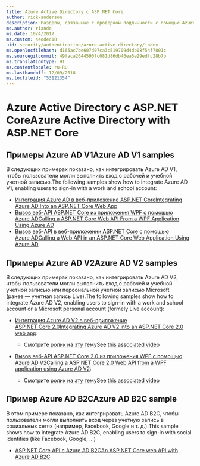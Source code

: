 ```yaml
---
title: Azure Active Directory с ASP.NET Core
author: rick-anderson
description: Разделы, связанные с проверкой подлинности с помощью Azure Active Directory в ASP.NET Core.
ms.author: riande
ms.date: 10/4/2017
ms.custom: seodec18
uid: security/authentication/azure-active-directory/index
ms.openlocfilehash: d165ac7be607d07ca3c519709d4db08f54f7801c
ms.sourcegitcommit: 49faca2644590fc081d86db46ea5e29edfc28b7b
ms.translationtype: HT
ms.contentlocale: ru-RU
ms.lasthandoff: 12/09/2018
ms.locfileid: "53121354"
---
```

# <a name="azure-active-directory-with-aspnet-core"></a><span data-ttu-id="22182-103">Azure Active Directory с ASP.NET Core</span><span class="sxs-lookup"><span data-stu-id="22182-103">Azure Active Directory with ASP.NET Core</span></span>

## <a name="azure-ad-v1-samples"></a><span data-ttu-id="22182-104">Примеры Azure AD V1</span><span class="sxs-lookup"><span data-stu-id="22182-104">Azure AD V1 samples</span></span>
<span data-ttu-id="22182-105">В следующих примерах показано, как интегрировать Azure AD V1, чтобы пользователи могли выполнить вход с рабочей и учебной учетной записью.</span><span class="sxs-lookup"><span data-stu-id="22182-105">The following samples show how to integrate Azure AD V1, enabling users to sign-in with a work and school account:</span></span>
* [<span data-ttu-id="22182-106">Интеграция Azure AD в веб-приложение ASP.NET Core</span><span class="sxs-lookup"><span data-stu-id="22182-106">Integrating Azure AD Into an ASP.NET Core Web App</span></span>](https://azure.microsoft.com/documentation/samples/active-directory-dotnet-webapp-openidconnect-aspnetcore/)
* [<span data-ttu-id="22182-107">Вызов веб-API ASP.NET Core из приложения WPF с помощью Azure AD</span><span class="sxs-lookup"><span data-stu-id="22182-107">Calling a ASP.NET Core Web API From a WPF Application Using Azure AD</span></span>](https://azure.microsoft.com/documentation/samples/active-directory-dotnet-native-aspnetcore/)
* [<span data-ttu-id="22182-108">Вызов веб-API в веб-приложении ASP.NET Core с помощью Azure AD</span><span class="sxs-lookup"><span data-stu-id="22182-108">Calling a Web API in an ASP.NET Core Web Application Using Azure AD</span></span>](https://azure.microsoft.com/documentation/samples/active-directory-dotnet-webapp-webapi-openidconnect-aspnetcore/)

## <a name="azure-ad-v2-samples"></a><span data-ttu-id="22182-109">Примеры Azure AD V2</span><span class="sxs-lookup"><span data-stu-id="22182-109">Azure AD V2 samples</span></span>
<span data-ttu-id="22182-110">В следующих примерах показано, как интегрировать Azure AD V2, чтобы пользователи могли выполнить вход с рабочей и учебной учетной записью или персональной учетной записью Microsoft (ранее — учетная запись Live).</span><span class="sxs-lookup"><span data-stu-id="22182-110">The following samples show how to integrate Azure AD V2, enabling users to sign-in with a work and school account or a Microsoft personal account (formely Live account):</span></span>
* <span data-ttu-id="22182-111">[Интеграция Azure AD V2 в веб-приложение ASP.NET Core 2.0](https://github.com/Azure-Samples/active-directory-aspnetcore-webapp-openidconnect-v2)</span><span class="sxs-lookup"><span data-stu-id="22182-111">[Integrating Azure AD V2 into an ASP.NET Core 2.0 web app](https://github.com/Azure-Samples/active-directory-aspnetcore-webapp-openidconnect-v2):</span></span> 
  * <span data-ttu-id="22182-112">Смотрите [ролик на эту тему](https://channel9.msdn.com/Events/Build/2018/THR5001)</span><span class="sxs-lookup"><span data-stu-id="22182-112">See [this associated video](https://channel9.msdn.com/Events/Build/2018/THR5001)</span></span> 

* <span data-ttu-id="22182-113">[Вызов веб-API ASP.NET Core 2.0 из приложения WPF с помощью Azure AD V2](https://github.com/azure-samples/active-directory-dotnet-native-aspnetcore-v2)</span><span class="sxs-lookup"><span data-stu-id="22182-113">[Calling a ASP.NET Core 2.0 Web API from a WPF application using Azure AD V2](https://github.com/azure-samples/active-directory-dotnet-native-aspnetcore-v2):</span></span> 
  * <span data-ttu-id="22182-114">Смотрите [ролик на эту тему](https://channel9.msdn.com/Events/Build/2018/THR5000)</span><span class="sxs-lookup"><span data-stu-id="22182-114">See [this associated video](https://channel9.msdn.com/Events/Build/2018/THR5000)</span></span>

## <a name="azure-ad-b2c-sample"></a><span data-ttu-id="22182-115">Пример Azure AD B2C</span><span class="sxs-lookup"><span data-stu-id="22182-115">Azure AD B2C sample</span></span>
<span data-ttu-id="22182-116">В этом примере показано, как интегрировать Azure AD B2C, чтобы пользователи могли выполнить вход через учетную запись в социальных сетях (например, Facebook, Google и т. д.).</span><span class="sxs-lookup"><span data-stu-id="22182-116">This sample shows how to integrate Azure AD B2C, enabling users to sign-in with social identities (like Facebook, Google, ...)</span></span>
* [<span data-ttu-id="22182-117">ASP.NET Core API с Azure AD B2C</span><span class="sxs-lookup"><span data-stu-id="22182-117">An ASP.NET Core web API with Azure AD B2C</span></span>](https://azure.microsoft.com/resources/samples/active-directory-b2c-dotnetcore-webapi/)

